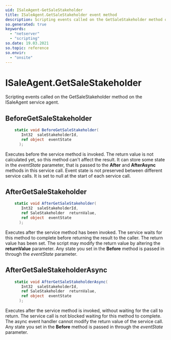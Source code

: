 ```yaml
---
uid: ISaleAgent-GetSaleStakeholder
title: ISaleAgent.GetSaleStakeholder event method
description: Scripting events called on the GetSaleStakeholder method on the ISaleAgent service agent.
so.generated: true
keywords:
  - "netserver"
  - "scripting"
so.date: 19.03.2021
so.topic: reference
so.envir:
  - "onsite"
---
```

# ISaleAgent.GetSaleStakeholder

Scripting events called on the <see cref='M:SuperOffice.CRM.Services.ISaleAgent.GetSaleStakeholder'>GetSaleStakeholder</see> method on the <see cref='ISaleAgent'>ISaleAgent</see>  service agent.

## BeforeGetSaleStakeholder
```cs
    static void BeforeGetSaleStakeholder(
       Int32  saleStakeholderId,
       ref object  eventState
      );
```
Executes before the service method is invoked.
The return value is not calculated yet, so this method can't affect the result.
It can store some state in the *eventState* parameter, that is passed to the **After** and **AfterAsync** methods in this service call.
Event state is not preserved between different service calls. It is set to null at the start of each service call.
## AfterGetSaleStakeholder
```cs
    static void AfterGetSaleStakeholder(
       Int32  saleStakeholderId,
       ref SaleStakeholder  returnValue,
       ref object  eventState
      );
```
Executes after the service method has been invoked. The service waits for this method to complete before returning the result to the caller.
The return value has been set. The script may modify the return value by altering the **returnValue** parameter.
Any state you set in the **Before** method is passed in through the *eventState* parameter.
## AfterGetSaleStakeholderAsync
```cs
    static void AfterGetSaleStakeholderAsync(
       Int32  saleStakeholderId,
       ref SaleStakeholder  returnValue,
       ref object  eventState
      );
```
Executes after the service method is invoked, without waiting for the call to return.
The service call is not blocked waiting for this method to complete.
The async event handler cannot modify the return value of the service call.
Any state you set in the **Before** method is passed in through the *eventState* parameter.

